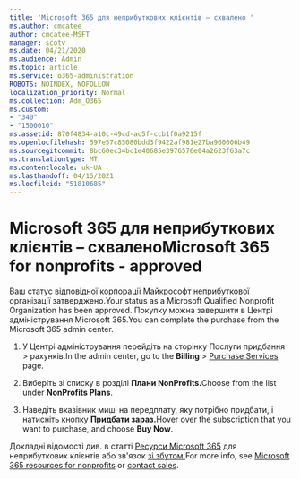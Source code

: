 ```yaml
---
title: 'Microsoft 365 для неприбуткових клієнтів – схвалено '
ms.author: cmcatee
author: cmcatee-MSFT
manager: scotv
ms.date: 04/21/2020
ms.audience: Admin
ms.topic: article
ms.service: o365-administration
ROBOTS: NOINDEX, NOFOLLOW
localization_priority: Normal
ms.collection: Adm_O365
ms.custom:
- "340"
- "1500010"
ms.assetid: 870f4834-a10c-49cd-ac5f-ccb1f0a9215f
ms.openlocfilehash: 597e57c85080bdd3f9422af981e27ba960006b49
ms.sourcegitcommit: 8bc60ec34bc1e40685e3976576e04a2623f63a7c
ms.translationtype: MT
ms.contentlocale: uk-UA
ms.lasthandoff: 04/15/2021
ms.locfileid: "51810685"
---
```

# <a name="microsoft-365-for-nonprofits---approved"></a><span data-ttu-id="08b68-102">Microsoft 365 для неприбуткових клієнтів – схвалено</span><span class="sxs-lookup"><span data-stu-id="08b68-102">Microsoft 365 for nonprofits - approved</span></span>

<span data-ttu-id="08b68-103">Ваш статус відповідної корпорації Майкрософт неприбуткової організації затверджено.</span><span class="sxs-lookup"><span data-stu-id="08b68-103">Your status as a Microsoft Qualified Nonprofit Organization has been approved.</span></span> <span data-ttu-id="08b68-104">Покупку можна завершити в Центрі адміністрування Microsoft 365.</span><span class="sxs-lookup"><span data-stu-id="08b68-104">You can complete the purchase from the Microsoft 365 admin center.</span></span>

1. <span data-ttu-id="08b68-105">У Центрі адміністрування перейдіть  на сторінку Послуги придбання \> [](https://go.microsoft.com/fwlink/p/?linkid=868433) рахунків.</span><span class="sxs-lookup"><span data-stu-id="08b68-105">In the admin center, go to the **Billing** \> [Purchase Services](https://go.microsoft.com/fwlink/p/?linkid=868433) page.</span></span>

2. <span data-ttu-id="08b68-106">Виберіть зі списку в розділі **Плани NonProfits.**</span><span class="sxs-lookup"><span data-stu-id="08b68-106">Choose from the list under **NonProfits Plans**.</span></span>

3. <span data-ttu-id="08b68-107">Наведіть вказівник миші на передплату, яку потрібно придбати, і натисніть кнопку **Придбати зараз.**</span><span class="sxs-lookup"><span data-stu-id="08b68-107">Hover over the subscription that you want to purchase, and choose **Buy Now**.</span></span>

<span data-ttu-id="08b68-108">Докладні відомості див. в статті [Ресурси Microsoft 365](https://www.microsoft.com/nonprofits/microsoft-365) для неприбуткових клієнтів або зв'язок [зі збутом.](https://www.microsoft.com/nonprofits/contact-us)</span><span class="sxs-lookup"><span data-stu-id="08b68-108">For more info, see [Microsoft 365 resources for nonprofits](https://www.microsoft.com/nonprofits/microsoft-365) or [contact sales](https://www.microsoft.com/nonprofits/contact-us).</span></span>

